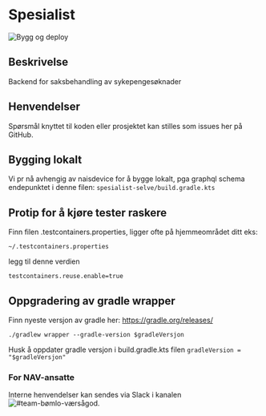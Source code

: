 # Spesialist
![Bygg og deploy](https://github.com/navikt/helse-spesialist/workflows/Bygg%20og%20deploy/badge.svg)

## Beskrivelse
Backend for saksbehandling av sykepengesøknader

## Henvendelser
Spørsmål knyttet til koden eller prosjektet kan stilles som issues her på GitHub.

## Bygging lokalt
Vi pr nå avhengig av naisdevice for å bygge lokalt, pga graphql schema endepunktet i denne filen:
```spesialist-selve/build.gradle.kts```

## Protip for å kjøre tester raskere
Finn filen .testcontainers.properties, ligger ofte på hjemmeområdet ditt eks: 

```~/.testcontainers.properties```

legg til denne verdien

```testcontainers.reuse.enable=true```

## Oppgradering av gradle wrapper
Finn nyeste versjon av gradle her: https://gradle.org/releases/

```./gradlew wrapper --gradle-version $gradleVersjon```

Husk å oppdater gradle versjon i build.gradle.kts filen
```gradleVersion = "$gradleVersjon"```


### For NAV-ansatte
Interne henvendelser kan sendes via Slack i kanalen ![#team-bømlo-værsågod](https://nav-it.slack.com/archives/C019637N90X).
